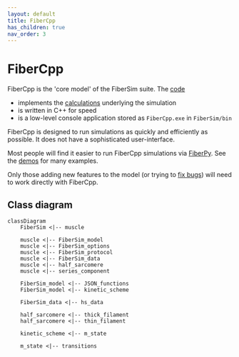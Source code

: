 ```yaml
---
layout: default
title: FiberCpp
has_children: true
nav_order: 3
---
```


# FiberCpp

FiberCpp is the 'core model' of the FiberSim suite. The [code](code/code.html)
+ implements the [calculations](calculations/calculations.html) underlying the simulation
+ is written in C++ for speed
+ is a low-level console application stored as `FiberCpp.exe` in `FiberSim/bin`

FiberCpp is designed to run simulations as quickly and efficiently as possible. It does not have a sophisticated user-interface.

Most people will find it easier to run FiberCpp simulations via [FiberPy](../FiberPy/FiberPy.html). See the [demos](../demos/demos.html) for many examples.

Only those adding new features to the model (or trying to [fix bugs](http://github.com/campbell-muscle-lab/FiberSim/issues)) will need to work directly with FiberCpp. 

## Class diagram

````mermaid
classDiagram
    FiberSim <|-- muscle

    muscle <|-- FiberSim_model
    muscle <|-- FiberSim_options
    muscle <|-- FiberSim_protocol
    muscle <|-- FiberSim_data
    muscle <|-- half_sarcomere
    muscle <|-- series_component

    FiberSim_model <|-- JSON_functions
    FiberSim_model <|-- kinetic_scheme
    
    FiberSim_data <|-- hs_data

    half_sarcomere <|-- thick_filament
    half_sarcomere <|-- thin_filament

    kinetic_scheme <|-- m_state
    
    m_state <|-- transitions
````
